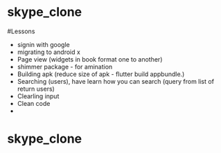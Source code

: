 # skype_clone

#Lessons 
- signin with google
- migrating to android x
- Page view (widgets in book format one to another)
- shimmer package - for amination
- Building apk (reduce size of apk - flutter build appbundle.)
- Searching (users), have learn how you can search (query from list of return users)
- Clearling input
- Clean code
- 
# skype_clone
